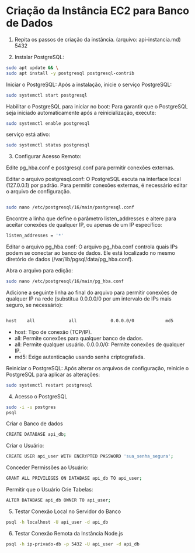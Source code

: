 # Criação da Instância EC2 para Banco de Dados

1. Repita os passos de criação da instância. (arquivo: api-instancia.md)  5432

2. Instalar PostgreSQL:

```bash
sudo apt update && \
sudo apt install -y postgresql postgresql-contrib

```
Iniciar o PostgreSQL: Após a instalação, inicie o serviço PostgreSQL:

```bash
sudo systemctl start postgresql
```

Habilitar o PostgreSQL para iniciar no boot: Para garantir que o PostgreSQL seja iniciado automaticamente após a reinicialização, execute:

```bash
sudo systemctl enable postgresql

```

serviço está ativo:
```bash
sudo systemctl status postgresql
```



3. Configurar Acesso Remoto:

Edite pg_hba.conf e postgresql.conf para permitir conexões externas.

Editar o arquivo postgresql.conf: O PostgreSQL escuta na interface local (127.0.0.1) por padrão. Para permitir conexões externas, é necessário editar o arquivo de configuração.

```bash

sudo nano /etc/postgresql/16/main/postgresql.conf

```

Encontre a linha que define o parâmetro listen_addresses e altere para aceitar conexões de qualquer IP, ou apenas de um IP específico:

```bash
listen_addresses = '*'
```

Editar o arquivo pg_hba.conf: O arquivo pg_hba.conf controla quais IPs podem se conectar ao banco de dados. Ele está localizado no mesmo diretório de dados (/var/lib/pgsql/data/pg_hba.conf).

Abra o arquivo para edição:

```bash
sudo nano /etc/postgresql/16/main/pg_hba.conf

```
Adicione a seguinte linha ao final do arquivo para permitir conexões de qualquer IP na rede (substitua 0.0.0.0/0 por um intervalo de IPs mais seguro, se necessário):

```bash

host    all             all             0.0.0.0/0            md5


```
- host: Tipo de conexão (TCP/IP).
- all: Permite conexões para qualquer banco de dados.
- all: Permite qualquer usuário.
0.0.0.0/0: Permite conexões de qualquer IP.
- md5: Exige autenticação usando senha criptografada.

Reiniciar o PostgreSQL: Após alterar os arquivos de configuração, reinicie o PostgreSQL para aplicar as alterações:

```bash
sudo systemctl restart postgresql
```

4. Acesso o PostgreSQL
```bash
sudo -i -u postgres
psql
```

Criar o Banco de dados
```bash
CREATE DATABASE api_db;
```
Criar o Usuário:
```bash
CREATE USER api_user WITH ENCRYPTED PASSWORD 'sua_senha_segura';
```

Conceder Permissões ao Usuário:
```bash
GRANT ALL PRIVILEGES ON DATABASE api_db TO api_user;

```

Permitir que o Usuário Crie Tabelas:

```bash
ALTER DATABASE api_db OWNER TO api_user;

```
5. Testar Conexão Local no Servidor do Banco

```bash
psql -h localhost -U api_user -d api_db
```

6. Testar Conexão Remota da Instância Node.js

```bash
psql -h ip-privado-db -p 5432 -U api_user -d api_db

```